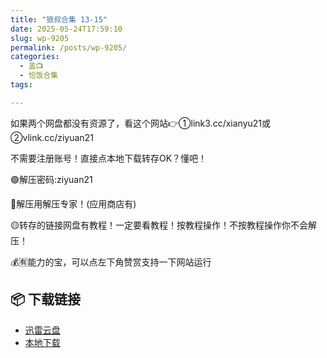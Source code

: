 ```yaml
---
title: "狼叔合集 13-15"
date: 2025-05-24T17:59:10
slug: wp-9205
permalink: /posts/wp-9205/
categories:
  - 盖📺
  - 恰饭合集
tags:

---
```


如果两个网盘都没有资源了，看这个网站👉①link3.cc/xianyu21或②vlink.cc/ziyuan21

不需要注册账号！直接点本地下载转存OK？懂吧！

🟢解压密码:ziyuan21

🔵解压用解压专家！(应用商店有)

🟡转存的链接网盘有教程！一定要看教程！按教程操作！不按教程操作你不会解压！

💰🈶能力的宝，可以点左下角赞赏支持一下网站运行

## 📦 下载链接
- [迅雷云盘](https://blziyuan21.com/pay-download/9205?key=39875d1a2a&down_id=0)
- [本地下载](https://blziyuan21.com/pay-download/9205?key=39875d1a2a&down_id=1)

